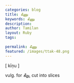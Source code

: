 ```yaml
---
categories: blog
title: கீணு
keywords: கீணு
description: 
author: Tamilan
layout: Ruby
tags: 
 
permalink: கீணு
featured: /images/ttak-48.png
---
```

  
[ kīṇu ]  
  
vulg. for கீறு, cut into slices